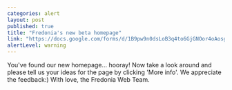 ```yaml
---
categories: alert
layout: post
published: true
title: "Fredonia's new beta homepage"
link: "https://docs.google.com/forms/d/1B9pw9n0dsLoB3q4to6GjGNOor4oAosgnNo1ZRlcMn40/viewform"
alertLevel: warning
---
```


You've found our new homepage... hooray! Now take a look around and please tell us your ideas for the page by clicking 'More info'. We appreciate the feedback:) With love, the Fredonia Web Team.